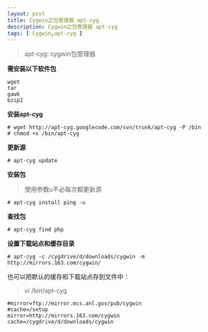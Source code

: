 ```yaml
---
layout: post
title: Cygwin之包管理器 apt-cyg
description: Cygwin之包管理器 apt-cyg
tags: [ Cygwin,apt-cyg ]
---
```



> apt-cyg: cygwin包管理器


**需安装以下软件包**

	wget
	tar
	gawk
	bzip2

**安装apt-cyg**

	# wget http://apt-cyg.googlecode.com/svn/trunk/apt-cyg -P /bin
	# chmod +x /bin/apt-cyg

**更新源**

	# apt-cyg update

**安装包**

> 使用参数u不必每次都更新源

    # apt-cyg install ping -u
	

**查找包**

	# apt-cyg find php

**设置下载站点和缓存目录**

	# apt-cyg -c /cygdrive/d/downloads/cygwin -m http://mirrors.163.com/cygwin/

也可以把默认的缓存和下载站点存到文件中：

> vi /bin/apt-cyg

    #mirror=ftp://mirror.mcs.anl.gov/pub/cygwin
    #cache=/setup
    mirror=http://mirrors.163.com/cygwin
    cache=/cygdrive/d/downloads/cygwin
